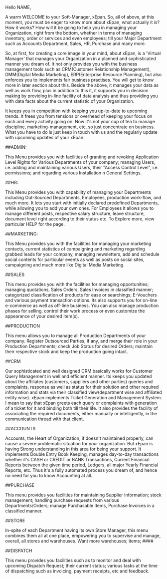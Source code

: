 Hello NAME,

A warm WELCOME to your Soft-Manager, xEpan. So, all of above, at this moment, you must be eager to know more about xEpan, what actually it is? How it works? How will it be going to help you in managing your Organization, right from the bottom, whether in terms of managing inventory, order or services and even employees; till your Major Department such as Accounts Department, Sales, HR, Purchase and many more.

So, at first, for creating a core image in your mind, about xEpan, is a 'Virtual Manager' that manages your Organization in a planned and sophisticated manner you dream of. It not only provides you with the business management tools such as CRM(Customer Relationship Management), DMM(Digital Media Marketing), ERP(Enterprise Resource Planning), but also enforces you to implements fair business practises. You will get to know more in later section about this. Beside the above, it manages your data as well as work flow, plus in addition to this it, it supports you in decision making by providing in-line facility of data analysis and thus providing you with data facts about the current statistic of your Organization.

It keeps you in competition with keeping you up-to-date to upcoming trends. It frees you from tensions or overhead of keeping your focus on each and every activity going on. Now it's not your cup of tea to manage discipline, marketing-management, etc, so just concentrate on business. What you have to do is just keep in touch with us and the regularly update with upcoming updates of your xEpan.


##ADMIN:

This Menu provides you with facilities of granting and revoking Application Level Rights for Various Departments of your company; managing Users, i.e. adding and maintaining various Users, their "Access Control Level", i.e. permissions; and regarding various Installation n General Settings.


##HR:

This Menu provides you with capability of managing your Departments including Out-Sourced Departments, Employees, production work-flow, and much more. It lets you start with initially declared predefined Departments, while allowing you to add your own ones. For Employees it allows you to manage different posts, respective salary structure, leave structure, document level right according to their status etc. To Explore more, view particular HELP for the page.

 
##MARKETING:
 
This Menu provides you with the facilities for managing your marketing contacts, current statistics of campaigning and marketing regarding grabbed leads for your company, managing newsletters, add and schedule social contents for particular events as well as posts on social sites, campaigning and much more like Digital Media Marketing.

 
##SALES
 
 This menu provides you with the facilities for managing opportunities; managing quotations, Sales Orders, Sales Invoices in classified manner; categorized classification of products for ease or searchings; E-Vouchers and various payment transaction options. Its also supports you for on-line e-commerce as well as off-line business. You can also manage production phases for selling, control their work process or even customize the appearance of your desired item(s).

 
##PRODUCTION 
 
 This menu allows you to manage all Production Departments of your company. Register Outsourced Parties, if any, and merge their role in your Production Departments; check Job Status for desired Orders; maintain their respective stock and keep the production going intact.

 
##CRM

Our sophisticated and well designed CRM basically works for Customer Query Management in well and efficient manner. Its keeps you updated about the affiliates (customers, suppliers and other parties) queries and complaints, response as well as status for their solution and other required information and stats via their classified view(department wise and affiliated entity wise). xEpan implements Ticket Generation and Management System. I mean to say that xEpan greets each query or complaints with generation of a ticket for it and binding both till their life. It also provides the facility of associating the required documents, either manually or intelligently, in the communication thread with that client.


##ACCOUNTS
 
Accounts, the Heart of Organization, if doesn't maintained properly, can cause a severe problematic situation for your organization. But xEpan is having Strong understanding in this area for being your support. It implements Double Entry Book Keeping, manages day-to-day transactions whether it's CASH or CREDIT or BANK Transactions, Current Financial Reports between the given time period, Ledgers, all major Yearly Financial Reports, etc. Thus it's a fully automated process you dream of, and hence no need for you to know Accounting at all.

 
##PURCHASE
 
This menu provides you facilities for maintaining Supplier Information; stock management; handling purchase requests from various Departments/Orders; manage Purchasable Items, Purchase Invoices in a classified manner.

 
##STORE

In-spite of each Department having its own Store Manager, this menu combines them all at one place, empowering you to supervise and manage, overall, all stores and warehouses. Want more warehouses; items; ####


##DISPATCH
 
This menu provides you facilities such as to monitor and deal with upcoming Dispatch Request; their current status; various tasks at the time of dispatching such as invoicing, payment receipts, etc and feedback.